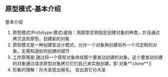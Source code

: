 ## 原型模式-基本介绍

基本介绍

1.  原型模式(Prototype 模式)是指：用原型实例指定创建对象的种类，并且通过拷贝这些原型，创建新的对象
2.  原型模式是一种创建型设计模式，允许一个对象再创建另外一个可定制的对象，无需知道如何创建的细节
3.  工作原理是:通过将一个原型对象传给那个要发动创建的对象，这个要发动创建的对象通过请求原型对象拷贝它们自己来实施创建，即 对象**.clone**()
4.  形象的理解：孙大圣拔出猴毛， 变出其它孙大圣